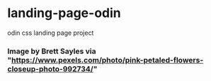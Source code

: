 # landing-page-odin
odin css landing page project

### Image by Brett Sayles via "https://www.pexels.com/photo/pink-petaled-flowers-closeup-photo-992734/"
